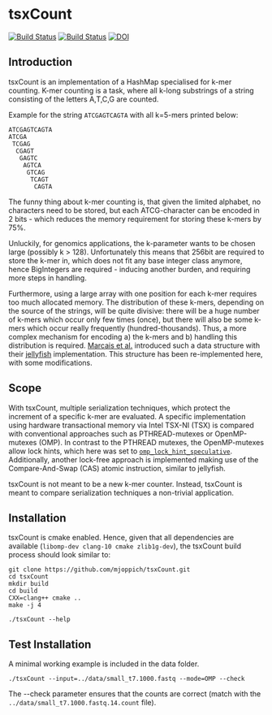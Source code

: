 # tsxCount
[![Build Status](https://travis-ci.com/mjoppich/tsxCount.svg?branch=master)](https://travis-ci.com/mjoppich/tsxCount)
[![Build Status](https://circleci.com/gh/mjoppich/tsxCount.svg?style=svg)](https://circleci.com/gh/mjoppich/tsxCount)
[![DOI](https://zenodo.org/badge/80602501.svg)](https://zenodo.org/badge/latestdoi/80602501)



## Introduction

tsxCount is an implementation of a HashMap specialised for k-mer counting.
K-mer counting is a task, where all k-long substrings of a string consisting of the letters A,T,C,G are counted.

Example for the string `ATCGAGTCAGTA` with all k=5-mers printed below:
```
ATCGAGTCAGTA
ATCGA
 TCGAG
  CGAGT
   GAGTC
    AGTCA
     GTCAG
      TCAGT
       CAGTA
```
The funny thing about k-mer counting is, that given the limited alphabet, no characters need to be stored, but each ATCG-character can be encoded in 2 bits - which reduces the memory requirement for storing these k-mers by 75%.

Unluckily, for genomics applications, the k-parameter wants to be chosen large (possibly k > 128). Unfortunately this means that 256bit are required to store the k-mer in, which does not fit any base integer class anymore, hence BigIntegers are required - inducing another burden, and requiring more steps in handling.

Furthermore, using a large array with one position for each k-mer requires too much allocated memory. The distribution of these k-mers, depending on the source of the strings, will be quite divisive: there will be a huge number of k-mers which occur only few times (once), but there will also be some k-mers which occur really frequently (hundred-thousands).
Thus, a more complex mechanism for encoding a) the k-mers and b) handling this distribution is required. [Marcais et al.](https://academic.oup.com/bioinformatics/article/27/6/764/234905) introduced such a data structure with their [jellyfish](http://www.cbcb.umd.edu/software/jellyfish/) implementation.
This structure has been re-implemented here, with some modifications.

## Scope

With tsxCount, multiple serialization techniques, which protect the increment of a specific k-mer are evaluated.
A specific implementation using hardware transactional memory via Intel TSX-NI (TSX) is compared with conventional approaches such as PTHREAD-mutexes or OpenMP-mutexes (OMP). In contrast to the PTHREAD mutexes, the OpenMP-mutexes allow lock hints, which here was set to [`omp_lock_hint_speculative`](https://www.openmp.org/spec-html/5.0/openmpsu155.html). Additionally, another lock-free approach is implemented making use of the Compare-And-Swap (CAS) atomic instruction, similar to jellyfish.

tsxCount is not meant to be a new k-mer counter. Instead, tsxCount is meant to compare serialization techniques a non-trivial application.

## Installation

tsxCount is cmake enabled. Hence, given that all dependencies are available (`libomp-dev clang-10 cmake zlib1g-dev`), the tsxCount build process should look similar to:

```
git clone https://github.com/mjoppich/tsxCount.git
cd tsxCount
mkdir build
cd build
CXX=clang++ cmake ..
make -j 4

./tsxCount --help
```


## Test Installation

A minimal working example is included in the data folder.

```
./tsxCount --input=../data/small_t7.1000.fastq --mode=OMP --check
```
The --check parameter ensures that the counts are correct (match with the `../data/small_t7.1000.fastq.14.count` file).

